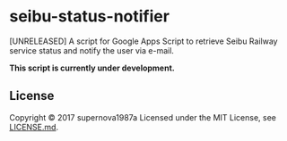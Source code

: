 ﻿# seibu-status-notifier

[UNRELEASED] A script for Google Apps Script to retrieve Seibu Railway service status and notify the user via e-mail.

**This script is currently under development.**

## License

Copyright &copy; 2017 supernova1987a
Licensed under the MIT License, see [LICENSE.md](LICENSE.md).
